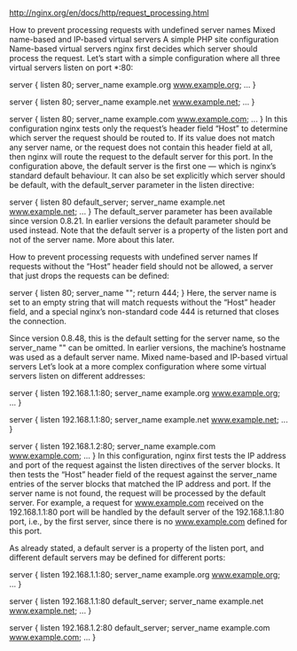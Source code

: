 http://nginx.org/en/docs/http/request_processing.html

How to prevent processing requests with undefined server names
Mixed name-based and IP-based virtual servers
A simple PHP site configuration
Name-based virtual servers
nginx first decides which server should process the request. Let’s start with a simple configuration where all three virtual servers listen on port *:80:

server {
    listen      80;
    server_name example.org www.example.org;
    ...
}

server {
    listen      80;
    server_name example.net www.example.net;
    ...
}

server {
    listen      80;
    server_name example.com www.example.com;
    ...
}
In this configuration nginx tests only the request’s header field “Host” to determine which server the request should be routed to. If its value does not match any server name, or the request does not contain this header field at all, then nginx will route the request to the default server for this port. In the configuration above, the default server is the first one — which is nginx’s standard default behaviour. It can also be set explicitly which server should be default, with the default_server parameter in the listen directive:

server {
    listen      80 default_server;
    server_name example.net www.example.net;
    ...
}
The default_server parameter has been available since version 0.8.21. In earlier versions the default parameter should be used instead.
Note that the default server is a property of the listen port and not of the server name. More about this later.

How to prevent processing requests with undefined server names
If requests without the “Host” header field should not be allowed, a server that just drops the requests can be defined:

server {
    listen      80;
    server_name "";
    return      444;
}
Here, the server name is set to an empty string that will match requests without the “Host” header field, and a special nginx’s non-standard code 444 is returned that closes the connection.

Since version 0.8.48, this is the default setting for the server name, so the server_name "" can be omitted. In earlier versions, the machine’s hostname was used as a default server name.
Mixed name-based and IP-based virtual servers
Let’s look at a more complex configuration where some virtual servers listen on different addresses:

server {
    listen      192.168.1.1:80;
    server_name example.org www.example.org;
    ...
}

server {
    listen      192.168.1.1:80;
    server_name example.net www.example.net;
    ...
}

server {
    listen      192.168.1.2:80;
    server_name example.com www.example.com;
    ...
}
In this configuration, nginx first tests the IP address and port of the request against the listen directives of the server blocks. It then tests the “Host” header field of the request against the server_name entries of the server blocks that matched the IP address and port. If the server name is not found, the request will be processed by the default server. For example, a request for www.example.com received on the 192.168.1.1:80 port will be handled by the default server of the 192.168.1.1:80 port, i.e., by the first server, since there is no www.example.com defined for this port.

As already stated, a default server is a property of the listen port, and different default servers may be defined for different ports:

server {
    listen      192.168.1.1:80;
    server_name example.org www.example.org;
    ...
}

server {
    listen      192.168.1.1:80 default_server;
    server_name example.net www.example.net;
    ...
}

server {
    listen      192.168.1.2:80 default_server;
    server_name example.com www.example.com;
    ...
}